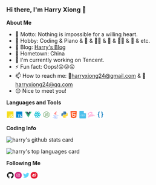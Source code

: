 ### Hi there, I'm Harry Xiong 👋

<!--
**HarryXiong24/HarryXiong24** is a ✨ _special_ ✨ repository because its `README.md` (this file) appears on your GitHub profile.

Here are some ideas to get you started:

- 🔭 I’m currently working on ...
- 🌱 I’m currently learning ...
- 👯 I’m looking to collaborate on ...
- 🤔 I’m looking for help with ...
- 💬 Ask me about ...
- 📫 How to reach me: ...
- 😄 Pronouns: ...
- ⚡ Fun fact: ...
-->

**About Me**

- 🌟 Motto: Nothing is impossible for a willing heart.
- 🌱 Hobby: Coding & Piano & 🏀 &  🏊‍♂️ & 🏸 & 🚴‍♂️ & 🎤 & etc.
- 🤟 Blog: [Harry's Blog](https://www.harryxiong24.com)
- 🏡 Hometown: China
- 🔭 I'm currently working on Tencent.
- ⚡ Fun fact: Oops!😝😝😝
- 📫 How to reach me: 💌harryxiong24@gmail.com & 💌harryxiong24@qq.com
- 😊 Nice to meet you!

**Languages and Tools**  

<code><img height="20" src="./assets/JavaScript.png"></code>
<code><img height="20" src="./assets/typescript.png"></code>
<code><img height="20" src="./assets/Vue.png"></code>
<code><img height="20" src="./assets/react.png"></code>
<code><img height="20" src="./assets/nodejs.png"></code>
<code><img height="20" src="./assets/java.png"></code>
<code><img height="20" src="./assets/python.png"></code>
<code><img height="20" src="./assets/html.png"></code>
<code><img height="20" src="./assets/css.png"></code>
<code><img height="20" src="./assets/scss.png"></code>
<code><img height="20" src="./assets/less.png"></code>

**Coding Info**

![harry's github stats card](https://github-readme-stats.anuraghazra1.vercel.app/api?username=harryxiong24&count_private=true&show_icons=true&include_all_commits=true&theme=gruvbox)

![harry's top languages card](https://github-readme-stats.anuraghazra1.vercel.app/api/top-langs/?username=harryxiong24&hide=css,html,scss,less&langs_count=10&layout=compact&theme=gruvbox)

**Following Me**

<a href="https://github.com/HarryXiong24">
  <img align="left" alt="Harry Xiong | GitHub" width="21px" height="20" src="./assets/github.svg" /></a>
<a href="https://www.instagram.com/harryxiong24">
  <img align="left" alt="Harry Xiong | Instagram" width="21px" height="20" src="./assets/instagram.svg" /></a>
<a href="https://twitter.com/harryxiong24">
  <img align="left" alt="Harry Xiong | Twitter" width="21px" height="20" src="./assets/twitter.svg" /></a>
<a href="https://weibo.com/6571395830/profile?rightmod=1&wvr=6&mod=personinfo&is_all=1">
  <img align="left" alt="Harry Xiong | Weibo" width="21px" height="20" src="./assets/weibo.svg" /></a>


<!-- **Item**

[![Readme Card](https://github-readme-stats.vercel.app/api/pin/?username=anuraghazra&repo=github-readme-stats)](https://github.com/anuraghazra/github-readme-stats) -->



